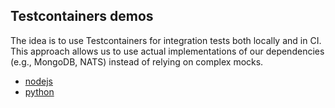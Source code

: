 ## Testcontainers demos

The idea is to use Testcontainers for integration tests both locally and in CI. This approach allows us to use actual implementations of our dependencies (e.g., MongoDB, NATS) instead of relying on complex mocks.

- [nodejs](./nodejs-demo/README.md)
- [python](./python-demo/README.md)
